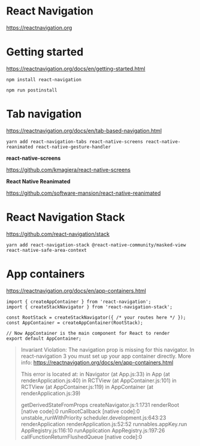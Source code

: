 # React Navigation #

https://reactnavigation.org


# Getting started #

https://reactnavigation.org/docs/en/getting-started.html

```
npm install react-navigation
```

```
npm run postinstall
```

# Tab navigation #

https://reactnavigation.org/docs/en/tab-based-navigation.html

```
yarn add react-navigation-tabs react-native-screens react-native-reanimated react-native-gesture-handler 
```

**react-native-screens**

https://github.com/kmagiera/react-native-screens

**React Native Reanimated**

https://github.com/software-mansion/react-native-reanimated


# React Navigation Stack #

https://github.com/react-navigation/stack

```
yarn add react-navigation-stack @react-native-community/masked-view react-native-safe-area-context
```

# App containers #

https://reactnavigation.org/docs/en/app-containers.html

```
import { createAppContainer } from 'react-navigation';
import { createStackNavigator } from 'react-navigation-stack';

const RootStack = createStackNavigator({ /* your routes here */ });
const AppContainer = createAppContainer(RootStack);

// Now AppContainer is the main component for React to render
export default AppContainer;
```

> Invariant Violation: The navigation prop is missing for this navigator. In react-navigation 3 you must set up your app container directly. More info: https://reactnavigation.org/docs/en/app-containers.html
>
> This error is located at:
>     in Navigator (at App.js:33)
>     in App (at renderApplication.js:40)
>     in RCTView (at AppContainer.js:101)
>     in RCTView (at AppContainer.js:119)
>     in AppContainer (at renderApplication.js:39)
>
> getDerivedStateFromProps
>     createNavigator.js:1:1731
> renderRoot
>     [native code]:0
> runRootCallback
>     [native code]:0
> unstable_runWithPriority
>     scheduler.development.js:643:23
> renderApplication
>     renderApplication.js:52:52
> runnables.appKey.run
>     AppRegistry.js:116:10
> runApplication
>     AppRegistry.js:197:26
> callFunctionReturnFlushedQueue
>     [native code]:0

